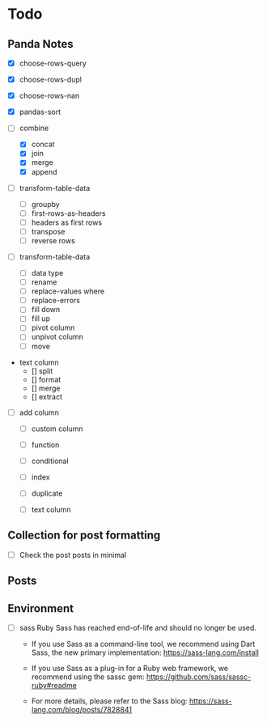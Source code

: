 # Todo

## Panda Notes

- [x] choose-rows-query
- [x] choose-rows-dupl
- [x] choose-rows-nan

- [x] pandas-sort

- [ ] combine
  - [x] concat
  - [x] join
  - [x] merge
  - [x] append

- [ ] transform-table-data
  - [ ] groupby
  - [ ] first-rows-as-headers
  - [ ] headers as first rows
  - [ ] transpose
  - [ ] reverse rows

- [ ] transform-table-data
  - [ ] data type
  - [ ] rename
  - [ ] replace-values
    where
  - [ ] replace-errors
  - [ ] fill down
  - [ ] fill up
  - [ ] pivot column
  - [ ] unpivot column
  - [ ] move

- text column
  - [] split
  - [] format
  - [] merge
  - [] extract

- [ ] add column
  - [ ] custom column
  - [ ] function
  - [ ] conditional
  - [ ] index
  - [ ] duplicate
  - [ ] text column


## Collection for post formatting

- [ ] Check the post posts in minimal

## Posts

## Environment

- [ ] sass
  Ruby Sass has reached end-of-life and should no longer be used.

  * If you use Sass as a command-line tool, we recommend using Dart Sass, the new
    primary implementation: https://sass-lang.com/install

  * If you use Sass as a plug-in for a Ruby web framework, we recommend using the
    sassc gem: https://github.com/sass/sassc-ruby#readme

  * For more details, please refer to the Sass blog:
    https://sass-lang.com/blog/posts/7828841
